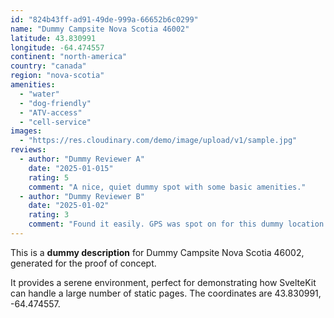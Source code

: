 ```yaml
---
id: "824b43ff-ad91-49de-999a-66652b6c0299"
name: "Dummy Campsite Nova Scotia 46002"
latitude: 43.830991
longitude: -64.474557
continent: "north-america"
country: "canada"
region: "nova-scotia"
amenities:
  - "water"
  - "dog-friendly"
  - "ATV-access"
  - "cell-service"
images:
  - "https://res.cloudinary.com/demo/image/upload/v1/sample.jpg"
reviews:
  - author: "Dummy Reviewer A"
    date: "2025-01-015"
    rating: 5
    comment: "A nice, quiet dummy spot with some basic amenities."
  - author: "Dummy Reviewer B"
    date: "2025-01-02"
    rating: 3
    comment: "Found it easily. GPS was spot on for this dummy location."
---
```


This is a **dummy description** for Dummy Campsite Nova Scotia 46002, generated for the proof of concept.

It provides a serene environment, perfect for demonstrating how SvelteKit can handle a large number of static pages. The coordinates are 43.830991, -64.474557.
